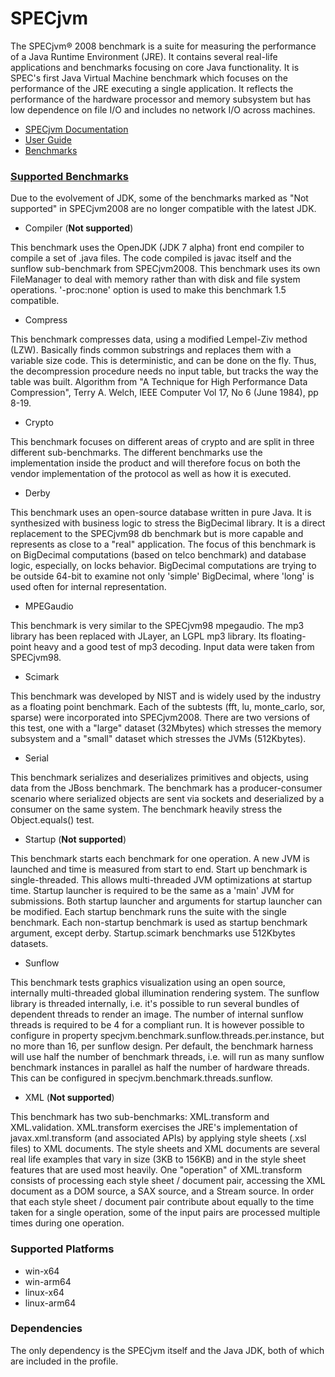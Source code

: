 ﻿# SPECjvm
The SPECjvm® 2008 benchmark is a suite for measuring the performance of a Java Runtime Environment (JRE). 
It contains several real-life applications and benchmarks focusing on core Java functionality. 
It is SPEC's first Java Virtual Machine benchmark which focuses on the performance of the JRE executing a single application.
It reflects the performance of the hardware processor and memory subsystem but has low dependence on file I/O and includes no network I/O across machines.
* [SPECjvm Documentation](https://www.spec.org/jvm2008/)  
* [User Guide](https://www.spec.org/jvm2008/docs/UserGuide.html)
* [Benchmarks](https://www.spec.org/jvm2008/docs/benchmarks/index.html)

### [Supported Benchmarks](https://www.spec.org/jvm2008/docs/benchmarks/index.html)
Due to the evolvement of JDK, some of the benchmarks marked as "Not supported" in SPECjvm2008 are no longer compatible with the latest JDK.

* Compiler (**Not supported**)

This benchmark uses the OpenJDK (JDK 7 alpha) front end compiler to compile a set of .java files. The code compiled is javac itself and the sunflow sub-benchmark from SPECjvm2008. This benchmark uses its own FileManager to deal with memory rather than with disk and file system operations. '-proc:none' option is used to make this benchmark 1.5 compatible.

* Compress

This benchmark compresses data, using a modified Lempel-Ziv method (LZW). Basically finds common substrings and replaces them with a variable size code. This is deterministic, and can be done on the fly. Thus, the decompression procedure needs no input table, but tracks the way the table was built. Algorithm from "A Technique for High Performance Data Compression", Terry A. Welch, IEEE Computer Vol 17, No 6 (June 1984), pp 8-19.

* Crypto

This benchmark focuses on different areas of crypto and are split in three different sub-benchmarks. The different benchmarks use the implementation inside the product and will therefore focus on both the vendor implementation of the protocol as well as how it is executed.

* Derby

This benchmark uses an open-source database written in pure Java. It is synthesized with business logic to stress the BigDecimal library. It is a direct replacement to the SPECjvm98 db benchmark but is more capable and represents as close to a "real" application. The focus of this benchmark is on BigDecimal computations (based on telco benchmark) and database logic, especially, on locks behavior. BigDecimal computations are trying to be outside 64-bit to examine not only 'simple' BigDecimal, where 'long' is used often for internal representation.

* MPEGaudio

This benchmark is very similar to the SPECjvm98 mpegaudio. The mp3 library has been replaced with JLayer, an LGPL mp3 library. Its floating-point heavy and a good test of mp3 decoding. Input data were taken from SPECjvm98.

* Scimark

This benchmark was developed by NIST and is widely used by the industry as a floating point benchmark. Each of the subtests (fft, lu, monte_carlo, sor, sparse) were incorporated into SPECjvm2008. There are two versions of this test, one with a "large" dataset (32Mbytes) which stresses the memory subsystem and a "small" dataset which stresses the JVMs (512Kbytes).

* Serial

This benchmark serializes and deserializes primitives and objects, using data from the JBoss benchmark. The benchmark has a producer-consumer scenario where serialized objects are sent via sockets and deserialized by a consumer on the same system. The benchmark heavily stress the Object.equals() test.

* Startup (**Not supported**)

This benchmark starts each benchmark for one operation. A new JVM is launched and time is measured from start to end. Start up benchmark is single-threaded. This allows multi-threaded JVM optimizations at startup time. Startup launcher is required to be the same as a 'main' JVM for submissions. Both startup launcher and arguments for startup launcher can be modified. Each startup benchmark runs the suite with the single benchmark. Each non-startup benchmark is used as startup benchmark argument, except derby. Startup.scimark benchmarks use 512Kbytes datasets.

* Sunflow

This benchmark tests graphics visualization using an open source, internally multi-threaded global illumination rendering system. The sunflow library is threaded internally, i.e. it's possible to run several bundles of dependent threads to render an image. The number of internal sunflow threads is required to be 4 for a compliant run. It is however possible to configure in property specjvm.benchmark.sunflow.threads.per.instance, but no more than 16, per sunflow design. Per default, the benchmark harness will use half the number of benchmark threads, i.e. will run as many sunflow benchmark instances in parallel as half the number of hardware threads. This can be configured in specjvm.benchmark.threads.sunflow.

* XML (**Not supported**)

This benchmark has two sub-benchmarks: XML.transform and XML.validation. XML.transform exercises the JRE's implementation of javax.xml.transform (and associated APIs) by applying style sheets (.xsl files) to XML documents. The style sheets and XML documents are several real life examples that vary in size (3KB to 156KB) and in the style sheet features that are used most heavily. One "operation" of XML.transform consists of processing each style sheet / document pair, accessing the XML document as a DOM source, a SAX source, and a Stream source. In order that each style sheet / document pair contribute about equally to the time taken for a single operation, some of the input pairs are processed multiple times during one operation.

### Supported Platforms
* win-x64
* win-arm64
* linux-x64
* linux-arm64

### Dependencies
The only dependency is the SPECjvm itself and the Java JDK, both of which are included in the profile.

